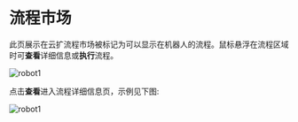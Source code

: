 # 流程市场

此页展示在云扩流程市场被标记为可以显示在机器人的流程。鼠标悬浮在流程区域时可**查看**详细信息或**执行**流程。

![robot1](https://docimages.blob.core.chinacloudapi.cn/images/Robot/Robot-ProcessMarket-0.png)

点击**查看**进入流程详细信息页，示例见下图:

![robot1](https://docimages.blob.core.chinacloudapi.cn/images/Robot/Robot-ProcessMarket-1.png)